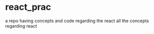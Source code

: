 # react_prac
a repo having concepts and code regarding the react 
all the concepts regarding react 
